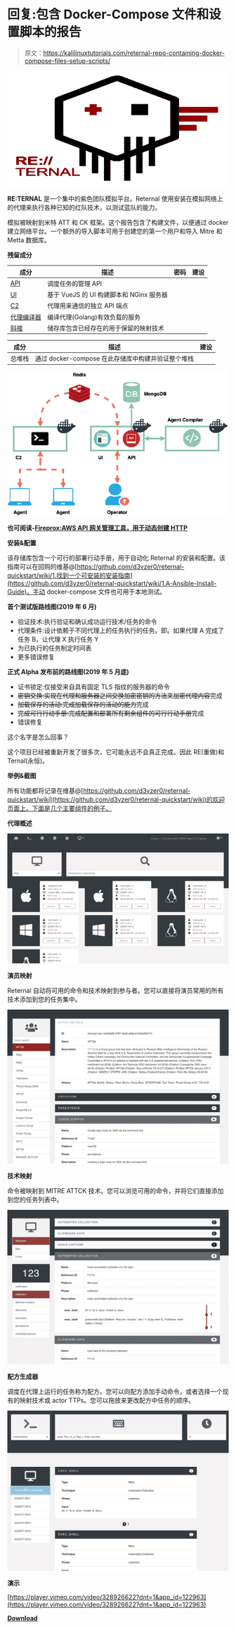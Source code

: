 # 回复:包含 Docker-Compose 文件和设置脚本的报告

> 原文：<https://kalilinuxtutorials.com/reternal-repo-containing-docker-compose-files-setup-scripts/>

[![RE:TERNAL : Repo Containing Docker-Compose Files & Setup Scripts](img//420937e8b42554698c8a88a279aac54d.png "RE:TERNAL : Repo Containing Docker-Compose Files & Setup Scripts")](https://1.bp.blogspot.com/-zxIZoJEsxFY/XdxCXy2hh6I/AAAAAAAADmw/7hzWS4D5U3sbQHWD3UNutUweAyQdJz5MACLcBGAsYHQ/s1600/RE-TERNAL%25281%2529.png)

**RE:TERNAL** 是一个集中的紫色团队模拟平台。Reternal 使用安装在模拟网络上的代理来执行各种已知的红队技术，以测试蓝队的能力。

模拟被映射到米特 ATT 和 CK 框架。这个报告包含了构建文件，以便通过 docker 建立网络平台。一个额外的导入脚本可用于创建您的第一个用户和导入 Mitre 和 Metta 数据库。

**残留成分**

| 成分 | 描述 | 密码 | 建设 |
| --- | --- | --- | --- |
| [API](https://github.com/d3vzer0/reternal-backend) | 调度任务的管理 API |  |  |
| [UI](https://github.com/d3vzer0/reternal-ui) | 基于 VueJS 的 UI 构建脚本和 NGinx 服务器 |  |  |
| [C2](https://github.com/d3vzer0/reternal-c2) | 代理用来通信的独立 API 端点 |  |  |
| [代理编译器](https://github.com/d3vzer0/reternal-agent) | 编译代理(Golang)有效负载的服务 |  |  |
| [斜接](https://github.com/d3vzer0/reternal-mitre) | 储存库包含已经存在的用于保留的映射技术 |  |  |

| 成分 | 描述 | 建设 |
| --- | --- | --- |
| 总堆栈 | 通过 docker-compose 在此存储库中构建并验证整个堆栈 |  |

![](img//c877bf41a4528da371e1182c7dedddd3.png)

**也可阅读-[Fireprox:AWS API 网关管理工具，用于动态创建 HTTP](https://kalilinuxtutorials.com/fireprox-aws-api-gateway-creating-http/)**

**安装&配置**

该存储库包含一个可行的部署行动手册，用于自动化 Reternal 的安装和配置。该指南可以在回购的维基@[https://github.com/d3vzer0/reternal-quickstart/wiki/1.找到一个可安装的安装指南](https://github.com/d3vzer0/reternal-quickstart/wiki/1.A-Ansible-Install-Guide)。手动 docker-compose 文件也可用于本地测试。

**首个测试版路线图(2019 年 6 月)**

*   验证技术:执行验证和确认成功运行技术/任务的命令
*   代理条件:设计依赖于不同代理上的任务执行的任务。即。如果代理 A 完成了任务 B，让代理 X 执行任务 Y
*   为已执行的任务制定时间表
*   更多错误修复

**正式 Alpha 发布前的路线图(2019 年 5 月底)**

*   证书锁定:仅接受来自具有固定 TLS 指纹的服务器的命令
*   ~~密钥交换:实现在代理和服务器之间交换加密密钥的方法来加密代理内容~~完成
*   ~~加载保存的活动:完成加载保存的活动的能力~~完成
*   ~~完成可行行动手册:完成配置和部署所有剩余组件的可行行动手册~~完成
*   错误修复

这个名字是怎么回事？

这个项目已经被重新开发了很多次，它可能永远不会真正完成。因此 RE(重做)和 Ternal(永恒)。

**举例&截图**

所有功能都将记录在维基@[https://github.com/d3vzer0/reternal-quickstart/wiki](https://github.com/d3vzer0/reternal-quickstart/wiki)的欢迎页面上。下面是几个主要组件的例子。

**代理概述**

![](img//f05a2ee9e32e93d726b3f4733886a2f6.png)

**演员映射**

Reternal 自动将可用的命令和技术映射到参与者。您可以直接将演员常用的所有技术添加到您的任务集中。

![](img//d922970faeafc43579170af0b327b8e6.png)

**技术映射**

命令被映射到 MITRE ATTCK 技术。您可以浏览可用的命令，并将它们直接添加到您的任务列表中。

![](img//0a49a71594d5784a150c16d48f03fcac.png)

**配方生成器**

调度在代理上运行的任务称为配方。您可以向配方添加手动命令，或者选择一个现有的映射技术或 actor TTPs。您可以拖放来更改配方中任务的顺序。

![](img//a61cdb8a75635cf364dcc4da5883aea5.png)

**演示**

[https://player.vimeo.com/video/328926622?dnt=1&app_id=122963](https://player.vimeo.com/video/328926622?dnt=1&app_id=122963)

[**Download**](https://github.com/d3vzer0/reternal-quickstart)